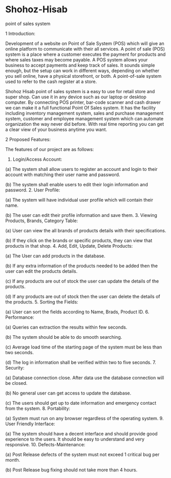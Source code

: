 # Shohoz-Hisab
point of sales system


1 Introduction:

Development of a website on Point of Sale System (POS) which will give an online platform to
communicate with their all services. A point of sale (POS) system is a place where a customer executes the
payment for products and where sales taxes may become payable. A POS system allows your business to accept
payments and keep track of sales. It sounds simple enough, but the setup can work in different ways, depending
on whether you sell online, have a physical storefront, or both. A point-of-sale system used to refer to the cash
register at a store.

Shohoz Hisab point of sales system is a easy to use for retail store and super shop. Can use it in any device such
as our laptop or desktop computer. By connecting POS printer, bar-code scanner and cash drawer we can make
it a full functional Point Of Sales system. It has the facility including inventory management system, sales and
purchase management system, customer and employee management system which can automate organization
the way never did before. With real time reporting you can get a clear view of your business anytime you want.

2 Proposed Features:

The features of our project are as follows:
1. Login/Access Account:

(a) The system shall allow users to register an account and login to their account with matching their
user name and password.

(b) The system shall enable users to edit their login information and password.
2. User Profile:

(a) The system will have individual user profile which will contain their name.

(b) The user can edit their profile information and save them.
3. Viewing Products, Brands, Category Table:

(a) User can view the all brands of products details with their specifications.

(b) If they click on the brands or specific products, they can view that products in that shop.
4. Add, Edit, Update, Delete Products:

(a) The User can add products in the database.

(b) If any extra information of the products needed to be added then the user can edit the products
details.

(c) If any products are out of stock the user can update the details of the products.

(d) If any products are out of stock then the user can delete the details of the products.
5. Sorting the Fields:

(a) User can sort the fields according to Name, Brads, Product ID.
6. Performance:

(a) Queries can extraction the results within few seconds.

(b) The system should be able to do smooth searching.

(c) Average load time of the starting page of the system must be less than two seconds.

(d) The log in information shall be verified within two to five seconds.
7. Security:

(a) Database connection close. After data use the database connection will be closed.

(b) No general user can get access to update the database.

(c) The users should get up to date information and emergency contact from the system.
8. Portability:

(a) System must run on any browser regardless of the operating system.
9. User Friendly Interface:

(a) The system should have a decent interface and should provide good experience to the users. It should
be easy to understand and very responsive.
10. Defects-Maintenance:

(a) Post Release defects of the system must not exceed 1 critical bug per month.

(b) Post Release bug fixing should not take more than 4 hours.
